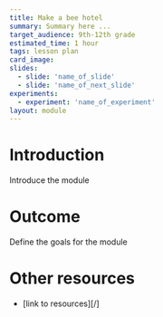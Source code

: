 ```yaml
---
title: Make a bee hotel 
summary: Summary here ... 
target_audience: 9th-12th grade
estimated_time: 1 hour
tags: lesson plan 
card_image: 
slides: 
  - slide: 'name_of_slide'
  - slide: 'name_of_next_slide'
experiments:
  - experiment: 'name_of_experiment'
layout: module
---
```


# Introduction

Introduce the module

# Outcome 

Define the goals for the module

# Other resources

* [link to resources][/] 


